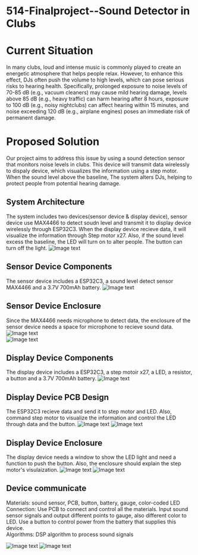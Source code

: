 # 514-Finalproject--Sound Detector in Clubs

# Current Situation
In many clubs, loud and intense music is commonly played to create an energetic atmosphere that helps people relax. However, to enhance this effect, DJs often push the volume to high levels, which can pose serious risks to hearing health. Specifically, prolonged exposure to noise levels of 70-85 dB (e.g., vacuum cleaners) may cause mild hearing damage, levels above 85 dB (e.g., heavy traffic) can harm hearing after 8 hours, exposure to 100 dB (e.g., noisy nightclubs) can affect hearing within 15 minutes, and noise exceeding 120 dB (e.g., airplane engines) poses an immediate risk of permanent damage.

# Proposed Solution
Our project aims to address this issue by using a sound detection sensor that monitors noise levels in clubs. This device will transmit data wirelessly to dispaly device, which visualizes the information using a step motor. When the sound level above the baseline, The system alters DJs, helping to protect people from potential hearing damage. 

## System Architecture
The system includes two devices(sensor device & display device), sensor device use MAX4466 to detect soudn level and transmit it to display device wirelessly through ESP32C3. When the display device recieve data, it will visualize the information through Step motor x27. Also, if the sound level excess the baseline, the LED will turn on to alter people. The button can turn off the light.
![Image text](pics/system.png) 

## Sensor Device Components  
The sensor device includes a ESP32C3, a sound level detect sensor MAX4466 and a 3.7V 700mAh battery.
![Image text](pics/sensor_device_components.png)

## Sensor Device Enclosure
Since the MAX4466 needs microphone to detect data, the enclosure of the sensor device needs a space for microphone to recieve sound data.
![Image text](pics/display_enclousre.png)  
![Image text](pics/display_enclousre_2.png) 

## Display Device Components  
The display device includes a ESP32C3, a step motoir x27, a LED, a resistor, a button and a 3.7V 700mAh battery.
![Image text](pics/display.jpg)

## Display Device PCB Design
The ESP32C3 recieve data and send it to step motor and LED. Also, command step motor to visualize the information and control the LED through data and the button.
![Image text](pics/sche.png)
![Image text](pics/PCB.png)

## Display Device Enclosure
The display device needs a window to show the LED light and need a function to push the button. Also, the enclosure should explain the step motor's visulaization.
![Image text](pics/sensor_enclosure_2.png)
![Image text](pics/sensor_enclosure.png)

## Device communicate  
Materials: sound sensor, PCB, button, battery, gauge, color-coded LED  
Connection: Use PCB to connect and control all the materials. Input sound sensor signals and output different points to gauge, also different color to LED. Use a button to control power from the battery that supplies this device.  
Algorithms:  DSP algorithm to process sound signals  

![Image text](pics/comm.png)
![Image text](pics/communicate.jpg)




